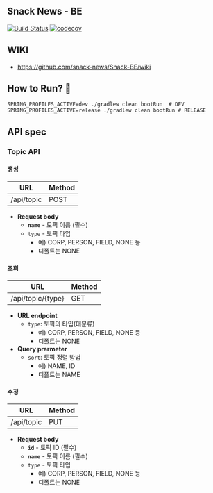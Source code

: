 ## Snack News - BE

[![Build Status](https://travis-ci.org/snack-news/Snack-BE.svg?branch=master)](https://travis-ci.org/snack-news/Snack-BE) [![codecov](https://codecov.io/gh/snack-news/Snack-BE/branch/master/graph/badge.svg)](https://codecov.io/gh/snack-news/Snack-BE)

## WIKI
- <https://github.com/snack-news/Snack-BE/wiki>

## How to Run? 🚀
```shell
SPRING_PROFILES_ACTIVE=dev ./gradlew clean bootRun  # DEV
SPRING_PROFILES_ACTIVE=release ./gradlew clean bootRun # RELEASE
```
## API spec
### Topic API
#### 생성
URL|Method|
---|---
/api/topic|POST
- **Request body**
  - **`name`** -  토픽 이름 (필수)
  - `type` - 토픽 타입
    - 예) CORP, PERSON, FIELD, NONE 등
    - 디폴트는 NONE

#### 조회
URL|Method
---|---
/api/topic/{type}|GET
- **URL endpoint**
  - `type`: 토픽의 타입(대분류)
    - 예) CORP, PERSON, FIELD, NONE 등
    - 디폴트는 NONE
- **Query prarmeter**
  - `sort`: 토픽 정렬 방법
    - 예) NAME, ID
    - 디폴트는 NAME

#### 수정
URL|Method
---|---
/api/topic|PUT
- **Request body**
  - **`id`** - 토픽 ID (필수)
  - **`name`** -  토픽 이름 (필수)
  - `type` - 토픽 타입
    - 예) CORP, PERSON, FIELD, NONE 등
    - 디폴트는 NONE
